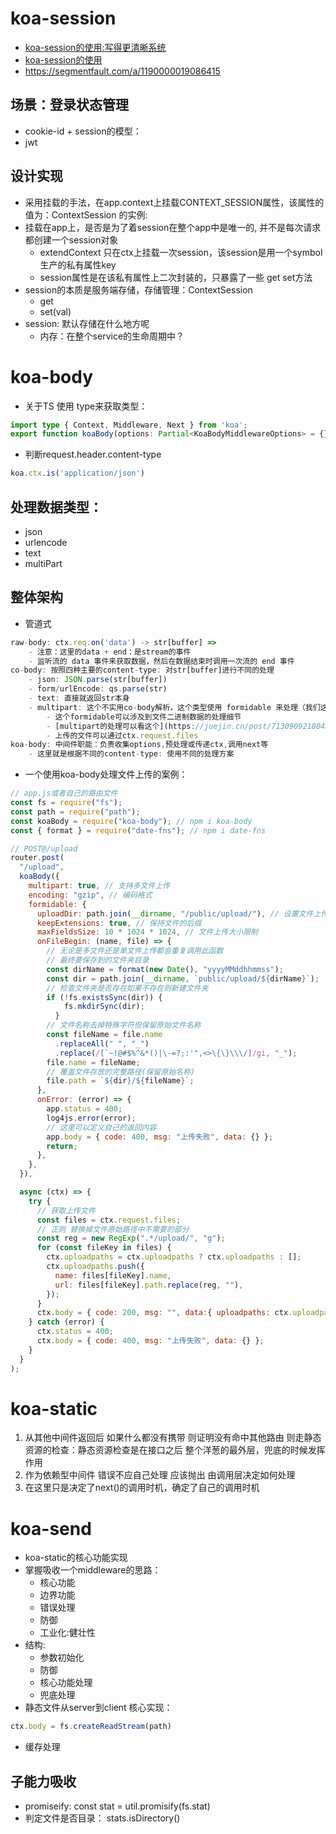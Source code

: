 # koa-session
- [koa-session的使用:写得更清晰系统](https://blog.csdn.net/weixin_41258881/article/details/104419480)
- [koa-session的使用](https://juejin.cn/post/6948780829921247269)
- https://segmentfault.com/a/1190000019086415
## 场景：登录状态管理
- cookie-id + session的模型：
- jwt
## 设计实现
- 采用挂载的手法，在app.context上挂载CONTEXT_SESSION属性，该属性的值为：ContextSession 的实例:
- 挂载在app上，是否是为了着session在整个app中是唯一的, 并不是每次请求都创建一个session对象
  - extendContext 只在ctx上挂载一次session，该session是用一个symbol生产的私有属性key
  - session属性是在该私有属性上二次封装的，只暴露了一些 get set方法
- session的本质是服务端存储，存储管理：ContextSession
  - get
  - set(val)
- session: 默认存储在什么地方呢
  - 内存：在整个service的生命周期中？

# koa-body
- 关于TS 使用 type来获取类型：
```ts
import type { Context, Middleware, Next } from 'koa';
export function koaBody(options: Partial<KoaBodyMiddlewareOptions> = {}): Middleware {}
```
- 判断request.header.content-type
```js
koa.ctx.is('application/json')
```
## 处理数据类型：
- json
- urlencode
- text
- multiPart
## 整体架构
- 管道式
```js
raw-body: ctx.req.on('data') -> str[buffer] =>
    - 注意：这里的data + end：是stream的事件
    - 监听流的 data 事件来获取数据，然后在数据结束时调用一次流的 end 事件
co-body: 按照四种主要的content-type: 对str[buffer]进行不同的处理
    - json: JSON.parse(str[buffer])
    - form/urlEncode: qs.parse(str)
    - text: 直接就返回str本身
    - multipart: 这个不实用co-body解析，这个类型使用 formidable 来处理（我们这里只是将其由事件封装为了promiseify）
        - 这个formidable可以涉及到文件二进制数据的处理细节
        - [multipart的处理可以看这个](https://juejin.cn/post/7130909218042806280)
        - 上传的文件可以通过ctx.request.files
koa-body: 中间件职能：负责收集options,预处理或传递ctx,调用next等
    - 这里就是根据不同的content-type: 使用不同的处理方案
```

- 一个使用koa-body处理文件上传的案例：
```js
// app.js或者自己的路由文件
const fs = require("fs");
const path = require("path");
const koaBody = require("koa-body"); // npm i koa-body
const { format } = require("date-fns"); // npm i date-fns

// POST@/upload
router.post(
  "/upload",
  koaBody({
    multipart: true, // 支持多文件上传
    encoding: "gzip", // 编码格式
    formidable: {
      uploadDir: path.join(__dirname, "/public/upload/"), // 设置文件上传目录
      keepExtensions: true, // 保持文件的后缀
      maxFieldsSize: 10 * 1024 * 1024, // 文件上传大小限制
      onFileBegin: (name, file) => {
        // 无论是多文件还是单文件上传都会重复调用此函数
        // 最终要保存到的文件夹目录
        const dirName = format(new Date(), "yyyyMMddhhmmss");
        const dir = path.join(__dirname, `public/upload/${dirName}`);
        // 检查文件夹是否存在如果不存在则新建文件夹
        if (!fs.existsSync(dir)) {
            fs.mkdirSync(dir);
          }
        // 文件名称去掉特殊字符但保留原始文件名称
        const fileName = file.name
          .replaceAll(" ", "_")
          .replace(/[`~!@#$%^&*()|\-=?;:'",<>\{\}\\\/]/gi, "_");
        file.name = fileName;
        // 覆盖文件存放的完整路径(保留原始名称)
        file.path = `${dir}/${fileName}`;
      },
      onError: (error) => {
        app.status = 400;
        log4js.error(error);
        // 这里可以定义自己的返回内容
        app.body = { code: 400, msg: "上传失败", data: {} };
        return;
      },
    },
  }),

  async (ctx) => {
    try {
      // 获取上传文件
      const files = ctx.request.files;
      // 正则 替换掉文件原始路径中不需要的部分
      const reg = new RegExp(".*/upload/", "g");
      for (const fileKey in files) {
        ctx.uploadpaths = ctx.uploadpaths ? ctx.uploadpaths : [];
        ctx.uploadpaths.push({
          name: files[fileKey].name,
          url: files[fileKey].path.replace(reg, ""),
        });
      }
      ctx.body = { code: 200, msg: "", data:{ uploadpaths: ctx.uploadpaths }};
    } catch (error) {
      ctx.status = 400;
      ctx.body = { code: 400, msg: "上传失败", data: {} };
    }
  }
);

```

# koa-static
1. 从其他中间件返回后 如果什么都没有携带 则证明没有命中其他路由 则走静态资源的检查：静态资源检查是在接口之后  整个洋葱的最外层，兜底的时候发挥作用
2. 作为依赖型中间件 错误不应自己处理 应该抛出 由调用层决定如何处理
3. 在这里只是决定了next()的调用时机，确定了自己的调用时机
# koa-send
- koa-static的核心功能实现
- 掌握吸收一个middleware的思路：
    - 核心功能
    - 边界功能
    - 错误处理
    - 防御
    - 工业化:健壮性
- 结构:
    - 参数初始化
    - 防御
    - 核心功能处理
    - 兜底处理
- 静态文件从server到client 核心实现：
```js
ctx.body = fs.createReadStream(path)
```
- 缓存处理

## 子能力吸收
- promiseify:
const stat = util.promisify(fs.stat)
- 判定文件是否目录：
stats.isDirectory()
